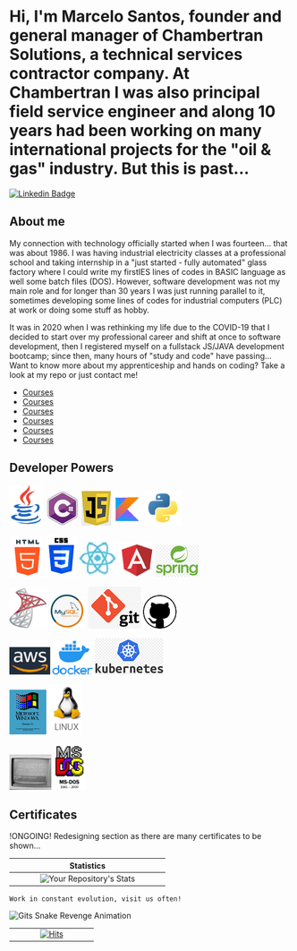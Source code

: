 # Hi, I'm Marcelo Santos, founder and general manager of Chambertran Solutions, a technical services contractor company. At Chambertran I was also principal field service engineer and along 10 years had been working on many international projects for the "oil & gas" industry. But this is past...

[![Linkedin Badge](https://img.shields.io/badge/-LinkedIn-blue?style=flat-square&logo=Linkedin&logoColor=white&link=https://www.linkedin.com/in/marcelobikerdev/)](https://www.linkedin.com/in/marcelobikerdev/)


## About me
My connection with technology officially started when I was fourteen... that was about 1986. I was having industrial electricity classes at a professional school and taking internship in a "just started - fully automated" glass factory where I could write my firstIES lines of codes in BASIC language as well some batch files (DOS). However, software development  was not my main role and for longer than 30 years I was just running parallel to it, sometimes developing some lines of codes for industrial computers (PLC) at work or doing some stuff as hobby.

It was in 2020 when I was rethinking my life due to the COVID-19 that I decided to start over my professional career and shift at once to software development, then I registered myself on a fullstack JS/JAVA development bootcamp; since then, many hours of "study and code" have passing... Want to know more about my apprenticeship and hands on coding? Take a look at my repo or just contact me!

- [Courses](https://web.dio.me/) 
- [Courses](https://www.academiadecodigo.org/)
- [Courses](https://www.baeldung.com/)
- [Courses](https://www.algaworks.com)
- [Courses](https://www.udemy.com)
- [Courses](https://www.freecodecamp.org)

## Developer Powers
![image-20211113233356591](Image/image-20211113233356591.png)              ![image-20211113235059543](Image/image-20211113235059543.png)                ![image-20211113234134511](Image/image-20211113234134511.png)                ![image-20211113122919140](Image/image-20211113122919140.png)                ![image-20211113122258724](Image/image-20211113122258724.png)

![image-20211113125410000](Image/image-20211113125410000.png)              ![image-20211113125511569](Image/image-20211113125511569.png)               ![image-20211113125128447](Image/image-20211113125128447.png)              ![image-20211113125235400](Image/image-20211113125235400.png)               ![image-20211113125128474](Image/image-20211113125128474.png)

![image-20211113214416142](Image/image-20211113214416142.png)            ![image-20211113214913945](Image/image-20211113214913945.png)             ![image-20211113232623951](Image/image-20211113232623951.png)               ![image-20211113232623950](Image/image-20211113232623950.png)

![image-20211113155435967](Image/image-20211113155435967.png)               ![image-20211113155345678](Image/image-20211113155345678.png)                ![image-20211113155345543](Image/image-20211113155345543.png)

![image-20211113213944803](Image/image-20211113213944803.png)           ![image-20211113214625413](Image/image-20211113214625413.png)

![image-20211113233023632](Image/image-20211113233023632.png)             ![image-20211113213905917](Image/image-20211113213905917.png)

## Certificates
!ONGOING! Redesigning section as there are many certificates to be shown...





<center>


| |Statistics | |
| :---: |  :---: |  :---: |
|  &nbsp; &nbsp; &nbsp; &nbsp; &nbsp; | ![Your Repository's Stats](https://github-readme-stats.vercel.app/api/top-langs/?username=Marcelo-Biker-Dev&theme=blue-green) |  &nbsp; &nbsp; &nbsp; &nbsp; &nbsp; |



</center>

```Work
Work in constant evolution, visit us often!
```

![Gits Snake Revenge Animation](https://github.com/Marcelo-Biker-Dev/Marcelo-Biker-Dev/blob/main/github-contribution-grid-snake.svg)




| | | |
| :---: |  :---: |  :---: |
|  &nbsp; &nbsp; &nbsp; &nbsp; &nbsp; | [![Hits](https://hits.seeyoufarm.com/api/count/incr/badge.svg?url=https%3A%2F%2Fgithub.com%2FMarcelo-Biker-Dev%2Fhit-counter&count_bg=%2379C83D&title_bg=%23555555&icon=&icon_color=%23FFF&title=hits&edge_flat=false)](https://hits.seeyoufarm.com) |  &nbsp; &nbsp; &nbsp; &nbsp; &nbsp; | 